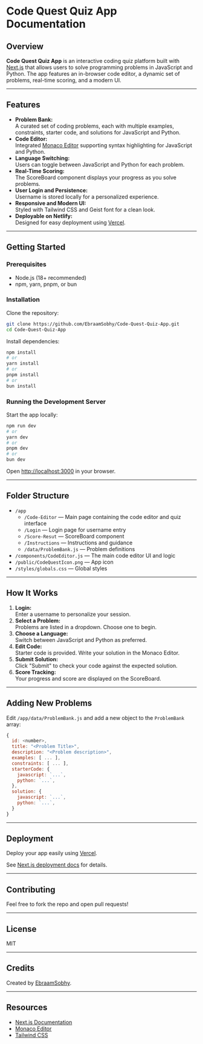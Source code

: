 # Code Quest Quiz App Documentation

## Overview

**Code Quest Quiz App** is an interactive coding quiz platform built with [Next.js](https://nextjs.org) that allows users to solve programming problems in JavaScript and Python. The app features an in-browser code editor, a dynamic set of problems, real-time scoring, and a modern UI.

---

## Features

- **Problem Bank:**  
  A curated set of coding problems, each with multiple examples, constraints, starter code, and solutions for JavaScript and Python.
- **Code Editor:**  
  Integrated [Monaco Editor](https://microsoft.github.io/monaco-editor/) supporting syntax highlighting for JavaScript and Python.
- **Language Switching:**  
  Users can toggle between JavaScript and Python for each problem.
- **Real-Time Scoring:**  
  The ScoreBoard component displays your progress as you solve problems.
- **User Login and Persistence:**  
  Username is stored locally for a personalized experience.
- **Responsive and Modern UI:**  
  Styled with Tailwind CSS and Geist font for a clean look.
- **Deployable on Netlify:**  
  Designed for easy deployment using [Vercel](https://vercel.com/).

---

## Getting Started

### Prerequisites

- Node.js (18+ recommended)
- npm, yarn, pnpm, or bun

### Installation

Clone the repository:

```bash
git clone https://github.com/EbraamSobhy/Code-Quest-Quiz-App.git
cd Code-Quest-Quiz-App
```

Install dependencies:

```bash
npm install
# or
yarn install
# or
pnpm install
# or
bun install
```

### Running the Development Server

Start the app locally:

```bash
npm run dev
# or
yarn dev
# or
pnpm dev
# or
bun dev
```

Open [http://localhost:3000](http://localhost:3000) in your browser.

---

## Folder Structure

- `/app`  
  - `/Code-Editor` — Main page containing the code editor and quiz interface  
  - `/Login` — Login page for username entry  
  - `/Score-Resut` — ScoreBoard component  
  - `/Instructions` — Instructions and guidance  
  - `/data/ProblemBank.js` — Problem definitions
- `/components/CodeEditor.js` — The main code editor UI and logic
- `/public/CodeQuestIcon.png` — App icon
- `/styles/globals.css` — Global styles

---

## How It Works

1. **Login:**  
   Enter a username to personalize your session.
2. **Select a Problem:**  
   Problems are listed in a dropdown. Choose one to begin.
3. **Choose a Language:**  
   Switch between JavaScript and Python as preferred.
4. **Edit Code:**  
   Starter code is provided. Write your solution in the Monaco Editor.
5. **Submit Solution:**  
   Click "Submit" to check your code against the expected solution.
6. **Score Tracking:**  
   Your progress and score are displayed on the ScoreBoard.

---

## Adding New Problems

Edit `/app/data/ProblemBank.js` and add a new object to the `ProblemBank` array:

```javascript
{
  id: <number>,
  title: "<Problem Title>",
  description: "<Problem description>",
  examples: [ ... ],
  constraints: [ ... ],
  starterCode: {
    javascript: `...`,
    python: `...`,
  },
  solution: {
    javascript: `...`,
    python: `...`,
  }
}
```

---

## Deployment

Deploy your app easily using [Vercel](https://vercel.com/new?utm_medium=default-template&filter=next.js&utm_source=create-next-app&utm_campaign=create-next-app-readme).

See [Next.js deployment docs](https://nextjs.org/docs/app/building-your-application/deploying) for details.

---

## Contributing

Feel free to fork the repo and open pull requests!

---

## License

MIT

---

## Credits

Created by [EbraamSobhy](https://github.com/EbraamSobhy).

---

## Resources

- [Next.js Documentation](https://nextjs.org/docs)
- [Monaco Editor](https://microsoft.github.io/monaco-editor/)
- [Tailwind CSS](https://tailwindcss.com/)